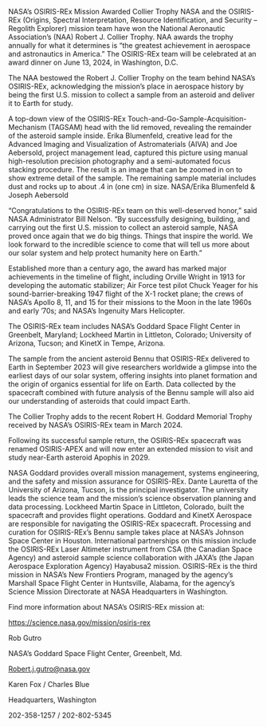 NASA’s OSIRIS-REx Mission Awarded Collier Trophy 
 NASA and the OSIRIS-REx (Origins, Spectral Interpretation, Resource Identification, and Security – Regolith Explorer) mission team have won the National Aeronautic Association’s (NAA) Robert J. Collier Trophy. NAA awards the trophy annually for what it determines is “the greatest achievement in aerospace and astronautics in America.” The OSIRIS-REx team will be celebrated at an award dinner on June 13, 2024, in Washington, D.C.

The NAA bestowed the Robert J. Collier Trophy on the team behind NASA’s OSIRIS-REx, acknowledging the mission’s place in aerospace history by being the first U.S. mission to collect a sample from an asteroid and deliver it to Earth for study.

A top-down view of the OSIRIS-REx Touch-and-Go-Sample-Acquisition-Mechanism (TAGSAM) head with the lid removed, revealing the remainder of the asteroid sample inside. Erika Blumenfeld, creative lead for the Advanced Imaging and Visualization of Astromaterials (AIVA) and Joe Aebersold, project management lead, captured this picture using manual high-resolution precision photography and a semi-automated focus stacking procedure. The result is an image that can be zoomed in on to show extreme detail of the sample. The remaining sample material includes dust and rocks up to about .4 in (one cm) in size. NASA/Erika Blumenfeld & Joseph Aebersold

“Congratulations to the OSIRIS-REx team on this well-deserved honor,” said NASA Administrator Bill Nelson. “By successfully designing, building, and carrying out the first U.S. mission to collect an asteroid sample, NASA proved once again that we do big things. Things that inspire the world. We look forward to the incredible science to come that will tell us more about our solar system and help protect humanity here on Earth.”

Established more than a century ago, the award has marked major achievements in the timeline of flight, including Orville Wright in 1913 for developing the automatic stabilizer; Air Force test pilot Chuck Yeager for his sound-barrier-breaking 1947 flight of the X-1 rocket plane; the crews of NASA’s Apollo 8, 11, and 15 for their missions to the Moon in the late 1960s and early ’70s; and NASA’s Ingenuity Mars Helicopter.

The OSIRIS-REx team includes NASA’s Goddard Space Flight Center in Greenbelt, Maryland; Lockheed Martin in Littleton, Colorado; University of Arizona, Tucson; and KinetX in Tempe, Arizona.

The sample from the ancient asteroid Bennu that OSIRIS-REx delivered to Earth in September 2023 will give researchers worldwide a glimpse into the earliest days of our solar system, offering insights into planet formation and the origin of organics essential for life on Earth. Data collected by the spacecraft combined with future analysis of the Bennu sample will also aid our understanding of asteroids that could impact Earth.

The Collier Trophy adds to the recent Robert H. Goddard Memorial Trophy received by NASA’s OSIRIS-REx team in March 2024.

Following its successful sample return, the OSIRIS-REx spacecraft was renamed OSIRIS-APEX and will now enter an extended mission to visit and study near-Earth asteroid Apophis in 2029.

NASA Goddard provides overall mission management, systems engineering, and the safety and mission assurance for OSIRIS-REx. Dante Lauretta of the University of Arizona, Tucson, is the principal investigator. The university leads the science team and the mission’s science observation planning and data processing. Lockheed Martin Space in Littleton, Colorado, built the spacecraft and provides flight operations. Goddard and KinetX Aerospace are responsible for navigating the OSIRIS-REx spacecraft. Processing and curation for OSIRIS-REx’s Bennu sample takes place at NASA’s Johnson Space Center in Houston. International partnerships on this mission include the OSIRIS-REx Laser Altimeter instrument from CSA (the Canadian Space Agency) and asteroid sample science collaboration with JAXA’s (the Japan Aerospace Exploration Agency) Hayabusa2 mission. OSIRIS-REx is the third mission in NASA’s New Frontiers Program, managed by the agency’s Marshall Space Flight Center in Huntsville, Alabama, for the agency’s Science Mission Directorate at NASA Headquarters in Washington.

Find more information about NASA’s OSIRIS-REx mission at:

https://science.nasa.gov/mission/osiris-rex

Rob Gutro

NASA’s Goddard Space Flight Center, Greenbelt, Md.

Robert.j.gutro@nasa.gov

Karen Fox / Charles Blue

Headquarters, Washington

202-358-1257 / 202-802-5345